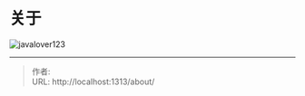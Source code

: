 # 关于


![javalover123](https://img.890808.xyz/file/javalover123/2023/04/688b88cfd4ed9f6fcd56828b849ce47c.jpg)


---

> 作者:   
> URL: http://localhost:1313/about/  

